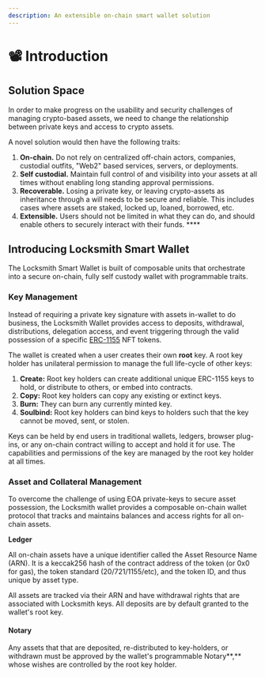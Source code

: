 ```yaml
---
description: An extensible on-chain smart wallet solution
---
```


# 📽 Introduction

## Solution Space

In order to make progress on the usability and security challenges of managing crypto-based assets, we need to change the relationship between private keys and access to crypto assets.

A novel solution would then have the following traits:

1. **On-chain.** Do not rely on centralized off-chain actors, companies, custodial outfits, "Web2" based services, servers, or deployments.
2. **Self custodial.** Maintain full control of and visibility into your assets at all times without enabling long standing approval permissions.
3. **Recoverable.** Losing a private key, or leaving crypto-assets as inheritance through a will needs to be secure and reliable. This includes cases where assets are staked, locked up, loaned, borrowed, etc.
4. **Extensible.** Users should not be limited in what they can do, and should enable others to securely interact with their funds. ****&#x20;

## Introducing Locksmith Smart Wallet

The Locksmith Smart Wallet is built of composable units that orchestrate into a secure on-chain, fully self custody wallet with programmable traits.

### Key Management

Instead of requiring a private key signature with assets in-wallet to do business, the Locksmith Wallet provides access to deposits, withdrawal, distributions, delegation access, and event triggering through the valid possession of a specific [ERC-1155](https://eips.ethereum.org/EIPS/eip-1155) NFT tokens.

The wallet is created when a user creates their own **root** key. A root key holder has unilateral permission to manage the full life-cycle of other keys:

1. **Create:** Root key holders can create additional unique ERC-1155 keys to hold, or distribute to others, or embed into contracts.&#x20;
2. **Copy:** Root key holders can copy any existing or extinct keys.
3. **Burn:** They can burn any currently minted key.&#x20;
4. **Soulbind:** Root key holders can bind keys to holders such that the key cannot be moved, sent, or stolen.

Keys can be held by end users in traditional wallets, ledgers, browser plug-ins, or any on-chain contract willing to accept and hold it for use. The capabilities and permissions of the key are managed by the root key holder at all times.

### Asset and Collateral Management

To overcome the challenge of using EOA private-keys to secure asset possession, the Locksmith wallet provides a composable on-chain wallet protocol that tracks and maintains balances and access rights for all on-chain assets.

**Ledger**

All on-chain assets have a unique identifier called the Asset Resource Name (ARN).  It is a keccak256 hash of the contract address of the token (or 0x0 for gas), the token standard (20/721/1155/etc), and the token ID, and thus unique by asset type.

All assets are tracked via their ARN and have withdrawal rights that are associated with Locksmith keys. All deposits are by default granted to the wallet's root key.

#### Notary

Any assets that that are deposited, re-distributed to key-holders, or withdrawn must be approved by the wallet's programmable Notary**,** whose wishes are controlled by the root key holder. &#x20;

